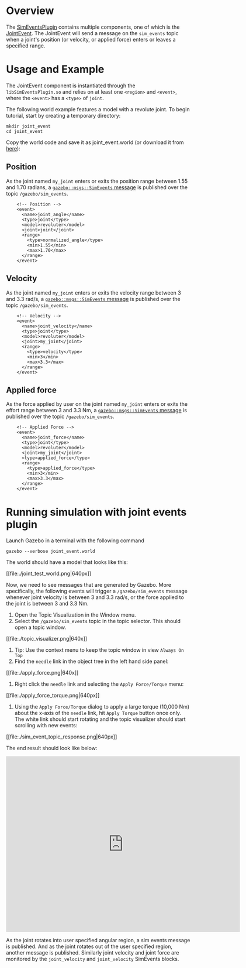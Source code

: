 # Overview

The [SimEventsPlugin](http://gazebosim.org/api/code/dev/classgazebo_1_1SimEventsPlugin.html) contains multiple components, one of which is the
[JointEvent](http://gazebosim.org/api/code/dev/classgazebo_1_1JointEventSource.html).
The JointEvent will send a message on the `sim_events` topic when a joint's position (or velocity, or applied force) enters or leaves a specified range.

# Usage and Example

The JointEvent component is instantiated through the
`libSimEventsPlugin.so` and relies on at least one `<region>` and `<event>`,
  where the `<event>` has a `<type>` of `joint`.

The following world example features a model with a revolute joint. To begin tutorial, start by creating a temporary directory:

~~~
mkdir joint_event
cd joint_event
~~~

Copy the world code and save it as joint_event.world (or download it from [here](https://bitbucket.org/osrf/gazebo_tutorials/raw/35f11a386fe4fddca295ea349faa1005204fae83/joint_events/joint_event.world)):

<include lang="sdf" from='/<?xml/' src='https://bitbucket.org/osrf/gazebo_tutorials/raw/35f11a386fe4fddca295ea349faa1005204fae83/joint_events/joint_event.world' />

## Position

As the joint named `my_joint` enters or exits the position range between 1.55 and 1.70 radians, a [`gazebo::msgs::SimEvents` message](https://bitbucket.org/osrf/gazebo/src/572e57088a6fe24e316ce8be15e3fac54057649b/plugins/events/SimEventsPlugin.cc?at=default&fileviewer=file-view-default#SimEventsPlugin.cc-74) is published over the topic `/gazebo/sim_events`.

~~~
    <!-- Position -->
    <event>
      <name>joint_angle</name>
      <type>joint</type>
      <model>revoluter</model>
      <joint>joint</joint>
      <range>
        <type>normalized_angle</type>
        <min>1.55</min>
        <max>1.70</max>
      </range>
    </event>
~~~

## Velocity

As the joint named `my_joint` enters or exits the velocity range between 3 and 3.3 rad/s, a [`gazebo::msgs::SimEvents` message](https://bitbucket.org/osrf/gazebo/src/572e57088a6fe24e316ce8be15e3fac54057649b/plugins/events/SimEventsPlugin.cc?at=default&fileviewer=file-view-default#SimEventsPlugin.cc-74) is published over the topic `/gazebo/sim_events`.

~~~
    <!-- Velocity -->
    <event>
      <name>joint_velocity</name>
      <type>joint</type>
      <model>revoluter</model>
      <joint>my_joint</joint>
      <range>
        <type>velocity</type>
        <min>3</min>
        <max>3.3</max>
      </range>
    </event>
~~~

## Applied force

As the force applied by user on the joint named `my_joint` enters or exits the effort range between 3 and 3.3 Nm, a [`gazebo::msgs::SimEvents` message](https://bitbucket.org/osrf/gazebo/src/572e57088a6fe24e316ce8be15e3fac54057649b/plugins/events/SimEventsPlugin.cc?at=default&fileviewer=file-view-default#SimEventsPlugin.cc-74) is published over the topic `/gazebo/sim_events`.

~~~
    <!-- Applied Force -->
    <event>
      <name>joint_force</name>
      <type>joint</type>
      <model>revoluter</model>
      <joint>my_joint</joint>
      <type>applied_force</type>
      <range>
        <type>applied_force</type>
        <min>3</min>
        <max>3.3</max>
      </range>
    </event>
~~~

# Running simulation with joint events plugin

Launch Gazebo in a terminal with the following  command

~~~
gazebo --verbose joint_event.world
~~~

The world should have a model that looks like this:

[[file:./joint_test_world.png|640px]]

Now, we need to see messages that are generated by Gazebo. More specifically, the following events will trigger a `/gazebo/sim_events` message whenever joint velocity is between 3 and 3.3 rad/s, or the force applied to the joint is between 3 and 3.3 Nm.

1. Open the Topic Visualization in the Window menu.
1. Select the `/gazebo/sim_events` topic in the topic selector. This should open a topic window.

[[file:./topic_visualizer.png|640x]]

1. Tip: Use the context menu to keep the topic window in view `Always On Top`
1. Find the `needle` link in the object tree in the left hand side panel:

[[file:./apply_force.png|640x]]

1. Right click the `needle` link and selecting the `Apply Force/Torque` menu:

[[file:./apply_force_torque.png|640px]]

1. Using the `Apply Force/Torque` dialog to apply a large torque (10,000 Nm) about the x-axis of the `needle` link, hit  `Apply Torque` button once only. The white link should start rotating and the topic visualizer should start scrolling with new events:

[[file:./sim_event_topic_response.png|640px]]

The end result should look like below:

<iframe width="640" height="480" src="https://www.youtube.com/embed/Dh_YF8JAbBE" frameborder="0" allowfullscreen></iframe>

As the joint rotates into user specified angular region, a sim events message is published. And as the joint rotates out of the user specified region, another message is published. Similarly joint velocity and joint force are monitored by the `joint_velocity` and `joint_velocity` SimEvents blocks.
